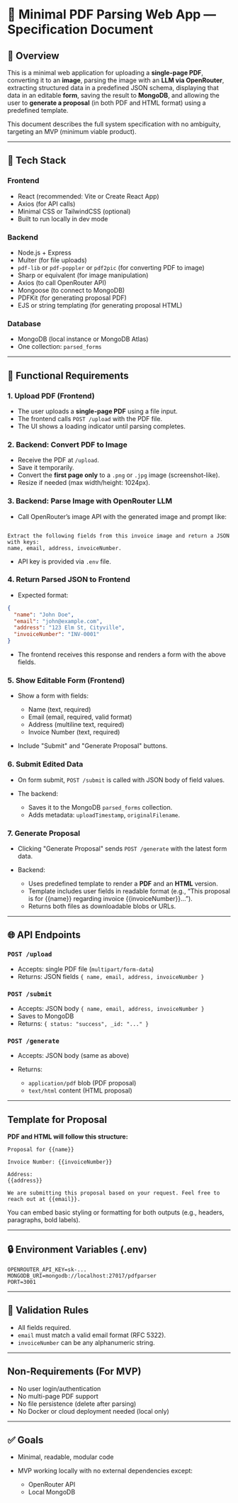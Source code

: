 # 🧾 Minimal PDF Parsing Web App — Specification Document

## 📌 Overview

This is a minimal web application for uploading a **single-page PDF**, converting it to an **image**, parsing the image with an **LLM via OpenRouter**, extracting structured data in a predefined JSON schema, displaying that data in an editable **form**, saving the result to **MongoDB**, and allowing the user to **generate a proposal** (in both PDF and HTML format) using a predefined template.

This document describes the full system specification with no ambiguity, targeting an MVP (minimum viable product).

---

## 📁 Tech Stack

### Frontend
- React (recommended: Vite or Create React App)
- Axios (for API calls)
- Minimal CSS or TailwindCSS (optional)
- Built to run locally in dev mode

### Backend
- Node.js + Express
- Multer (for file uploads)
- `pdf-lib` or `pdf-poppler` or `pdf2pic` (for converting PDF to image)
- Sharp or equivalent (for image manipulation)
- Axios (to call OpenRouter API)
- Mongoose (to connect to MongoDB)
- PDFKit (for generating proposal PDF)
- EJS or string templating (for generating proposal HTML)

### Database
- MongoDB (local instance or MongoDB Atlas)
- One collection: `parsed_forms`

---

## 🧭 Functional Requirements

### 1. Upload PDF (Frontend)
- The user uploads a **single-page PDF** using a file input.
- The frontend calls `POST /upload` with the PDF file.
- The UI shows a loading indicator until parsing completes.

### 2. Backend: Convert PDF to Image
- Receive the PDF at `/upload`.
- Save it temporarily.
- Convert the **first page only** to a `.png` or `.jpg` image (screenshot-like).
- Resize if needed (max width/height: 1024px).

### 3. Backend: Parse Image with OpenRouter LLM
- Call OpenRouter’s image API with the generated image and prompt like:
```

Extract the following fields from this invoice image and return a JSON with keys:
name, email, address, invoiceNumber.

````
- API key is provided via `.env` file.

### 4. Return Parsed JSON to Frontend
- Expected format:
```json
{
  "name": "John Doe",
  "email": "john@example.com",
  "address": "123 Elm St, Cityville",
  "invoiceNumber": "INV-0001"
}
````

* The frontend receives this response and renders a form with the above fields.

### 5. Show Editable Form (Frontend)

* Show a form with fields:

  * Name (text, required)
  * Email (email, required, valid format)
  * Address (multiline text, required)
  * Invoice Number (text, required)
* Include "Submit" and "Generate Proposal" buttons.

### 6. Submit Edited Data

* On form submit, `POST /submit` is called with JSON body of field values.
* The backend:

  * Saves it to the MongoDB `parsed_forms` collection.
  * Adds metadata: `uploadTimestamp`, `originalFilename`.

### 7. Generate Proposal

* Clicking "Generate Proposal" sends `POST /generate` with the latest form data.
* Backend:

  * Uses predefined template to render a **PDF** and an **HTML** version.
  * Template includes user fields in readable format (e.g., “This proposal is for {{name}} regarding invoice {{invoiceNumber}}…”).
  * Returns both files as downloadable blobs or URLs.

---

## 🌐 API Endpoints

### `POST /upload`

* Accepts: single PDF file (`multipart/form-data`)
* Returns: JSON fields `{ name, email, address, invoiceNumber }`

### `POST /submit`

* Accepts: JSON body `{ name, email, address, invoiceNumber }`
* Saves to MongoDB
* Returns: `{ status: "success", _id: "..." }`

### `POST /generate`

* Accepts: JSON body (same as above)
* Returns:

  * `application/pdf` blob (PDF proposal)
  * `text/html` content (HTML proposal)

---

## Template for Proposal

**PDF and HTML will follow this structure:**

```
Proposal for {{name}}

Invoice Number: {{invoiceNumber}}

Address:
{{address}}

We are submitting this proposal based on your request. Feel free to reach out at {{email}}.
```

You can embed basic styling or formatting for both outputs (e.g., headers, paragraphs, bold labels).

---

## 🔒 Environment Variables (.env)

```
OPENROUTER_API_KEY=sk-...
MONGODB_URI=mongodb://localhost:27017/pdfparser
PORT=3001
```

---

## 🧼 Validation Rules

* All fields required.
* `email` must match a valid email format (RFC 5322).
* `invoiceNumber` can be any alphanumeric string.

---

## Non-Requirements (For MVP)

* No user login/authentication
* No multi-page PDF support
* No file persistence (delete after parsing)
* No Docker or cloud deployment needed (local only)

---

## ✅ Goals

* Minimal, readable, modular code
* MVP working locally with no external dependencies except:

  * OpenRouter API
  * Local MongoDB


